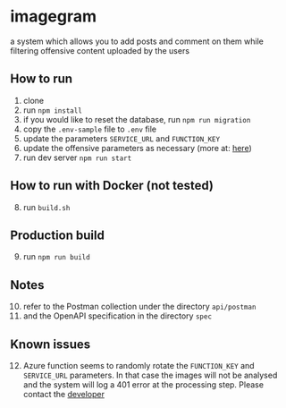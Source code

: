# imagegram
a system which allows you to add posts and comment on them while filtering offensive content uploaded by the users

## How to run
1. clone
2. run `npm install`
3. if you would like to reset the database, run `npm run migration`
4. copy the `.env-sample` file to `.env` file
5. update the parameters `SERVICE_URL` and `FUNCTION_KEY`
6. update the offensive parameters as necessary (more at: [here](https://sightengine.com/docs/models))
7. run dev server `npm run start`

## How to run with Docker (not tested)
8. run `build.sh`

## Production build
9. run `npm run build`

## Notes
10. refer to the Postman collection under the directory `api/postman`
11. and the OpenAPI specification in the directory `spec`

## Known issues
12. Azure function seems to randomly rotate the `FUNCTION_KEY` and `SERVICE_URL` parameters. In that case the images will not be analysed and the system will log a 401 error at the processing step. Please contact the [developer](mailto:kusalhettiarachchi@hotmail.com)
